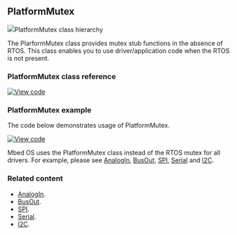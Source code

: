 ## PlatformMutex

<span class="images">![](https://os.mbed.com/docs/v5.10/mbed-os-api-doxy/class_platform_mutex.png)<span>PlatformMutex class hierarchy</span></span>

The PlarformMutex class provides mutex stub functions in the absence of RTOS. This class enables you to use driver/application code when the RTOS is not present.

### PlatformMutex class reference

[![View code](https://www.mbed.com/embed/?type=library)](https://os.mbed.com/docs/v5.10/mbed-os-api-doxy/class_platform_mutex.html)

### PlatformMutex example

The code below demonstrates usage of PlatformMutex.

[![View code](https://www.mbed.com/embed/?url=https://os.mbed.com/teams/mbed_example/code/mbed-os-example-platform-mutex/)](https://os.mbed.com/teams/mbed_example/code/mbed-os-example-platform-mutex/file/2084d9e90526/main.cpp)

Mbed OS uses the PlatformMutex class instead of the RTOS mutex for all drivers. For example, please see [AnalogIn](analogin.html), [BusOut](busout.html), [SPI](spi.html), [Serial](serial.html) and [I2C](i2c.html).

### Related content

- [AnalogIn](analogin.html).
- [BusOut](busout.html).
- [SPI](spi.html).
- [Serial](serial.html).
- [I2C](i2c.html).
